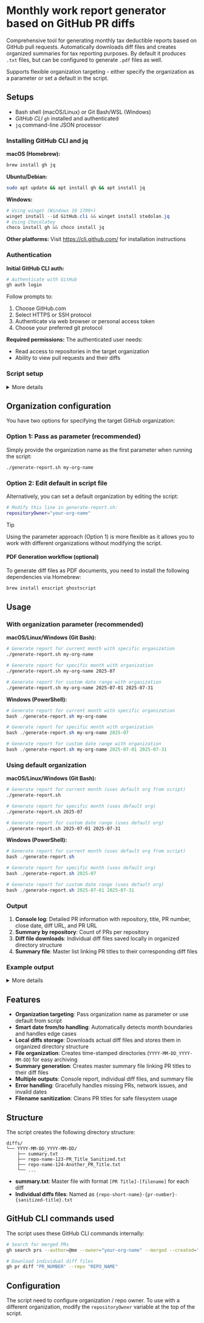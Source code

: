 # Monthly work report generator based on GitHub PR diffs

Comprehensive tool for generating monthly tax deductible reports based on GitHub pull requests.
Automatically downloads diff files and creates organized summaries for tax reporting purposes.
By default it produces `.txt` files, but can be configured to generate `.pdf` files as well.

Supports flexible organization targeting - either specify the organization as a parameter or set a default in the script.

## Setups

- Bash shell (macOS/Linux) or Git Bash/WSL (Windows)
- _GitHub CLI_ `gh` installed and authenticated
- `jq` command-line JSON processor

### Installing GitHub CLI and jq

**macOS (Homebrew):**
```bash
brew install gh jq
```

**Ubuntu/Debian:**
```bash
sudo apt update && apt install gh && apt install jq
```

**Windows:**
```powershell
# Using winget (Windows 10 1709+)
winget install --id GitHub.cli && winget install stedolan.jq
# Using Chocolatey
choco install gh && choco install jq
```

**Other platforms:** Visit https://cli.github.com/ for installation instructions


### Authentication

**Initial GitHub CLI auth:**

```bash
# Authenticate with GitHub
gh auth login
```

Follow prompts to:
1. Choose GitHub.com
2. Select HTTPS or SSH protocol
3. Authenticate via web browser or personal access token
4. Choose your preferred git protocol

**Required permissions:**
The authenticated user needs:
- Read access to repositories in the target organization
- Ability to view pull requests and their diffs

### Script setup
<details>
<summary>More details</summary>

**Make script executable (macOS/Linux):**
```bash
chmod +x generate-report.sh
```

**Windows setup:**
For Windows users, you have several options:

1. **Git Bash** (Recommended):
    - Install Git for Windows (includes Git Bash)
    - Open Git Bash terminal
    - Navigate to script directory and run as shown in usage examples

2. **Windows WSL**:
    - Install WSL2 with Ubuntu
    - Install dependencies within WSL environment
    - Run script from WSL terminal

3. **PowerShell with Git Bash**:
   ```powershell
   # Run from PowerShell
   bash ./generate-report.sh
   ```

</details>

## Organization configuration

You have two options for specifying the target GitHub organization:

### Option 1: Pass as parameter (recommended)
Simply provide the organization name as the first parameter when running the script:

```bash
./generate-report.sh my-org-name
```

### Option 2: Edit default in script file
Alternatively, you can set a default organization by editing the script:

```bash
# Modify this line in generate-report.sh:
repositoryOwner="your-org-name"
```

> [!TIP]
> Using the parameter approach (Option 1) is more flexible as it allows you to work with different organizations without modifying the script.

#### PDF Generation workflow (optional)

To generate diff files as PDF documents, you need to install the following dependencies via Homebrew:

```bash
brew install enscript ghostscript
```

## Usage

### With organization parameter (recommended)

**macOS/Linux/Windows (Git Bash):**
```bash
# Generate report for current month with specific organization
./generate-report.sh my-org-name

# Generate report for specific month with organization
./generate-report.sh my-org-name 2025-07

# Generate report for custom date range with organization
./generate-report.sh my-org-name 2025-07-01 2025-07-31
```

**Windows (PowerShell):**
```powershell
# Generate report for current month with specific organization
bash ./generate-report.sh my-org-name

# Generate report for specific month with organization
bash ./generate-report.sh my-org-name 2025-07

# Generate report for custom date range with organization
bash ./generate-report.sh my-org-name 2025-07-01 2025-07-31
```

### Using default organization

**macOS/Linux/Windows (Git Bash):**
```bash
# Generate report for current month (uses default org from script)
./generate-report.sh

# Generate report for specific month (uses default org)
./generate-report.sh 2025-07

# Generate report for custom date range (uses default org)
./generate-report.sh 2025-07-01 2025-07-31
```

**Windows (PowerShell):**
```powershell
# Generate report for current month (uses default org from script)
bash ./generate-report.sh

# Generate report for specific month (uses default org)
bash ./generate-report.sh 2025-07

# Generate report for custom date range (uses default org)
bash ./generate-report.sh 2025-07-01 2025-07-31
```

### Output

1. **Console log**: Detailed PR information with repository, title, PR number, close date, diff URL, and PR URL
2. **Summary by repository**: Count of PRs per repository
3. **Diff file downloads**: Individual diff files saved locally in organized directory structure
4. **Summary file**: Master list linking PR titles to their corresponding diff files

### Example output

<details>

<summary>More details</summary>

```
    Generating report for period: 2025-07-01 to 2025-07-31
    ======================================================
    Fetching merged pull requests...
    Found 8 merged pull requests

    PR DIFFS FOR TAX DEDUCTIBLE REPORT
    ==================================

    Repository: your-org-name/repositoryExample
    Title: prefix-168: Fix export and release o pkg
    PR number: #218
    Closed at: 2025-04-29T11:25:40Z
    Diff URL: https://github.com/your-org-name/repositoryExample/pull/218.diff
    PR URL: https://github.com/your-org-name/repositoryExample/pull/218
    ------------------------------------------------------------

    SUMMARY BY REPOSITORY
    ====================
    6 PRs: your-org-name/repositoryExample
    1 PRs: your-org-name/repositoryExample2
    1 PRs: your-org-name/repositoryExample3

    DIFF URLS
    ================================
    https://github.com/your-org-name/repositoryExample/pull/218.diff
    ...

    GENERATING DIFFs
    ===============================================
    ✓✓✓ Generated: diffs/2025-07-01_2025-07-31/repositoryExample-217.......txt
    ...

    ✓✓✓ Generated summary: diffs/2025-07-01_2025-07-31/summary.txt
```

</details>

## Features

- **Organization targeting**: Pass organization name as parameter or use default from script
- **Smart date from/to handling**: Automatically detects month boundaries and handles edge cases
- **Local diffs storage**: Downloads actual diff files and stores them in organized directory structure
- **File organization**: Creates time-stamped directories (`YYYY-MM-DD_YYYY-MM-DD`) for easy archiving
- **Summary generation**: Creates master summary file linking PR titles to their diff files
- **Multiple outputs**: Console report, individual diff files, and summary file
- **Error handling**: Gracefully handles missing PRs, network issues, and invalid dates
- **Filename sanitization**: Cleans PR titles for safe filesystem usage

## Structure

The script creates the following directory structure:

```
diffs/
└── YYYY-MM-DD_YYYY-MM-DD/
    ├── summary.txt
    ├── repo-name-123-PR_Title_Sanitized.txt
    ├── repo-name-124-Another_PR_Title.txt
    └── ...
```

- **summary.txt**: Master file with format `[PR Title]-[filename]` for each diff
- **Individual diffs files**: Named as `{repo-short-name}-{pr-number}-{sanitized-title}.txt`

## GitHub CLI commands used

The script uses these GitHub CLI commands internally:
```bash
# Search for merged PRs
gh search prs --author=@me --owner="your-org-name" --merged --created="YYYY-MM-DD..YYYY-MM-DD" --json title,repository,url,closedAt,number

# Download individual diff files
gh pr diff "PR_NUMBER" --repo "REPO_NAME"
```

## Configuration

The script need to configure organization / repo owner.
To use with a different organization, modify the `repositoryOwner` variable at the top of the script.
